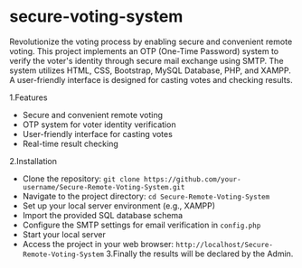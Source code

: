 # secure-voting-system
Revolutionize the voting process by enabling secure and convenient remote voting. This project implements an OTP (One-Time Password) system to verify the voter's identity through secure mail exchange using SMTP. 
The system utilizes HTML, CSS, Bootstrap, MySQL Database, PHP, and XAMPP. A user-friendly interface is designed for casting votes and checking results.

1.Features
- Secure and convenient remote voting
- OTP system for voter identity verification
- User-friendly interface for casting votes
- Real-time result checking

2.Installation
- Clone the repository: `git clone https://github.com/your-username/Secure-Remote-Voting-System.git`
- Navigate to the project directory: `cd Secure-Remote-Voting-System`
- Set up your local server environment (e.g., XAMPP)
- Import the provided SQL database schema
- Configure the SMTP settings for email verification in `config.php`
- Start your local server
- Access the project in your web browser: `http://localhost/Secure-Remote-Voting-System`
3.Finally the results will be declared by the Admin.
